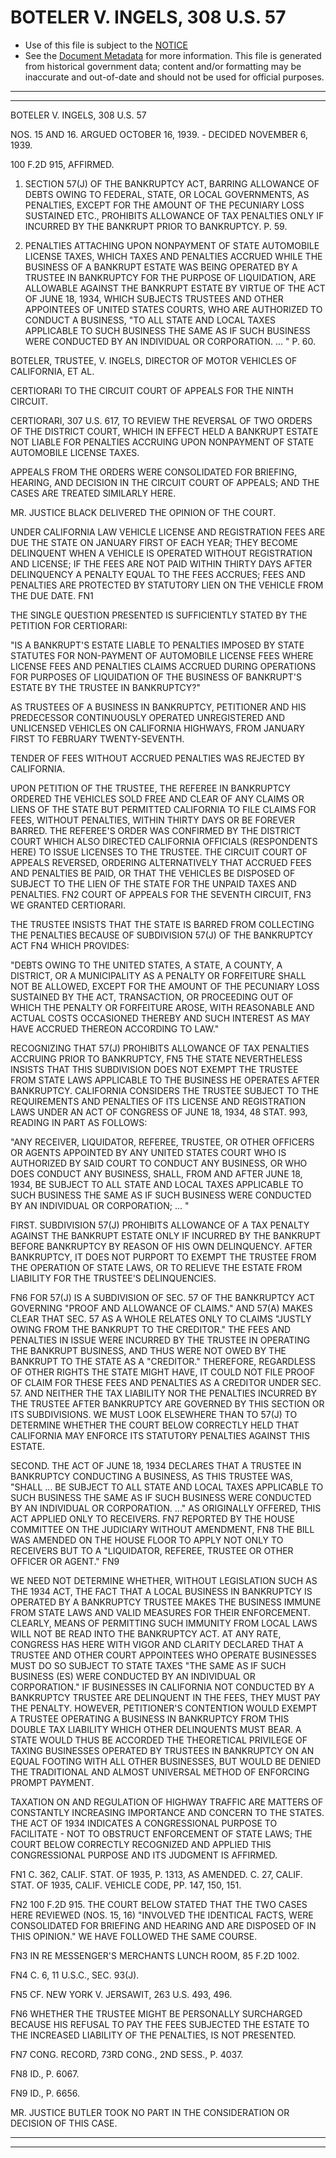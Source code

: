 ---
---

# BOTELER V. INGELS, 308 U.S. 57

* Use of this file is subject to the [NOTICE](https://github.com/publicdocs/notice/blob/master/NOTICE)
* See the [Document Metadata](../../../) for more information.
  This file is generated from historical government data; content and/or formatting may be inaccurate and out-of-date and should not be used for official purposes.

----------
----------

BOTELER V. INGELS, 308 U.S. 57

NOS. 15 AND 16.  ARGUED OCTOBER 16, 1939.  - DECIDED NOVEMBER 6, 1939.

100 F.2D 915, AFFIRMED.

1.  SECTION 57(J) OF THE BANKRUPTCY ACT, BARRING ALLOWANCE OF DEBTS OWING TO FEDERAL, STATE, OR LOCAL GOVERNMENTS, AS PENALTIES, EXCEPT FOR THE AMOUNT OF THE PECUNIARY LOSS SUSTAINED ETC., PROHIBITS ALLOWANCE OF TAX PENALTIES ONLY IF INCURRED BY THE BANKRUPT PRIOR TO BANKRUPTCY.  P. 59.

2.  PENALTIES ATTACHING UPON NONPAYMENT OF STATE AUTOMOBILE LICENSE TAXES, WHICH TAXES AND PENALTIES ACCRUED WHILE THE BUSINESS OF A BANKRUPT ESTATE WAS BEING OPERATED BY A TRUSTEE IN BANKRUPTCY FOR THE PURPOSE OF LIQUIDATION, ARE ALLOWABLE AGAINST THE BANKRUPT ESTATE BY VIRTUE OF THE ACT OF JUNE 18, 1934, WHICH SUBJECTS TRUSTEES AND OTHER APPOINTEES OF UNITED STATES COURTS, WHO ARE AUTHORIZED TO CONDUCT A BUSINESS, "TO ALL STATE AND LOCAL TAXES APPLICABLE TO SUCH BUSINESS THE SAME AS IF SUCH BUSINESS WERE CONDUCTED BY AN INDIVIDUAL OR CORPORATION.  ...  " P. 60.

BOTELER, TRUSTEE, V. INGELS, DIRECTOR OF MOTOR VEHICLES OF CALIFORNIA, ET AL.

CERTIORARI TO THE CIRCUIT COURT OF APPEALS FOR THE NINTH CIRCUIT.

CERTIORARI, 307 U.S. 617, TO REVIEW THE REVERSAL OF TWO ORDERS OF THE DISTRICT COURT, WHICH IN EFFECT HELD A BANKRUPT ESTATE NOT LIABLE FOR PENALTIES ACCRUING UPON NONPAYMENT OF STATE AUTOMOBILE LICENSE TAXES.

APPEALS FROM THE ORDERS WERE CONSOLIDATED FOR BRIEFING, HEARING, AND DECISION IN THE CIRCUIT COURT OF APPEALS; AND THE CASES ARE TREATED SIMILARLY HERE.

MR. JUSTICE BLACK DELIVERED THE OPINION OF THE COURT.

UNDER CALIFORNIA LAW VEHICLE LICENSE AND REGISTRATION FEES ARE DUE THE STATE ON JANUARY FIRST OF EACH YEAR; THEY BECOME DELINQUENT WHEN A VEHICLE IS OPERATED WITHOUT REGISTRATION AND LICENSE; IF THE FEES ARE NOT PAID WITHIN THIRTY DAYS AFTER DELINQUENCY A PENALTY EQUAL TO THE FEES ACCRUES; FEES AND PENALTIES ARE PROTECTED BY STATUTORY LIEN ON THE VEHICLE FROM THE DUE DATE.  FN1

THE SINGLE QUESTION PRESENTED IS SUFFICIENTLY STATED BY THE PETITION FOR CERTIORARI:

"IS A BANKRUPT'S ESTATE LIABLE TO PENALTIES IMPOSED BY STATE STATUTES FOR NON-PAYMENT OF AUTOMOBILE LICENSE FEES WHERE LICENSE FEES AND PENALTIES CLAIMS ACCRUED DURING OPERATIONS FOR PURPOSES OF LIQUIDATION OF THE BUSINESS OF BANKRUPT'S ESTATE BY THE TRUSTEE IN BANKRUPTCY?"

AS TRUSTEES OF A BUSINESS IN BANKRUPTCY, PETITIONER AND HIS PREDECESSOR CONTINUOUSLY OPERATED UNREGISTERED AND UNLICENSED VEHICLES ON CALIFORNIA HIGHWAYS, FROM JANUARY FIRST TO FEBRUARY TWENTY-SEVENTH.

TENDER OF FEES WITHOUT ACCRUED PENALTIES WAS REJECTED BY CALIFORNIA.

UPON PETITION OF THE TRUSTEE, THE REFEREE IN BANKRUPTCY ORDERED THE VEHICLES SOLD FREE AND CLEAR OF ANY CLAIMS OR LIENS OF THE STATE BUT PERMITTED CALIFORNIA TO FILE CLAIMS FOR FEES, WITHOUT PENALTIES, WITHIN THIRTY DAYS OR BE FOREVER BARRED.  THE REFEREE'S ORDER WAS CONFIRMED BY THE DISTRICT COURT WHICH ALSO DIRECTED CALIFORNIA OFFICIALS (RESPONDENTS HERE) TO ISSUE LICENSES TO THE TRUSTEE.  THE CIRCUIT COURT OF APPEALS REVERSED, ORDERING ALTERNATIVELY THAT ACCRUED FEES AND PENALTIES BE PAID, OR THAT THE VEHICLES BE DISPOSED OF SUBJECT TO THE LIEN OF THE STATE FOR THE UNPAID TAXES AND PENALTIES.  FN2  COURT OF APPEALS FOR THE SEVENTH CIRCUIT,  FN3  WE GRANTED CERTIORARI.

THE TRUSTEE INSISTS THAT THE STATE IS BARRED FROM COLLECTING THE PENALTIES BECAUSE OF SUBDIVISION 57(J) OF THE BANKRUPTCY ACT  FN4 WHICH PROVIDES:

"DEBTS OWING TO THE UNITED STATES, A STATE, A COUNTY, A DISTRICT, OR A MUNICIPALITY AS A PENALTY OR FORFEITURE SHALL NOT BE ALLOWED, EXCEPT FOR THE AMOUNT OF THE PECUNIARY LOSS SUSTAINED BY THE ACT, TRANSACTION, OR PROCEEDING OUT OF WHICH THE PENALTY OR FORFEITURE AROSE, WITH REASONABLE AND ACTUAL COSTS OCCASIONED THEREBY AND SUCH INTEREST AS MAY HAVE ACCRUED THEREON ACCORDING TO LAW."

RECOGNIZING THAT 57(J) PROHIBITS ALLOWANCE OF TAX PENALTIES ACCRUING PRIOR TO BANKRUPTCY,  FN5 THE STATE NEVERTHELESS INSISTS THAT THIS SUBDIVISION DOES NOT EXEMPT THE TRUSTEE FROM STATE LAWS APPLICABLE TO THE BUSINESS HE OPERATES AFTER BANKRUPTCY.  CALIFORNIA CONSIDERS THE TRUSTEE SUBJECT TO THE REQUIREMENTS AND PENALTIES OF ITS LICENSE AND REGISTRATION LAWS UNDER AN ACT OF CONGRESS OF JUNE 18, 1934, 48 STAT. 993, READING IN PART AS FOLLOWS:

"ANY RECEIVER, LIQUIDATOR, REFEREE, TRUSTEE, OR OTHER OFFICERS OR AGENTS APPOINTED BY ANY UNITED STATES COURT WHO IS AUTHORIZED BY SAID COURT TO CONDUCT ANY BUSINESS, OR WHO DOES CONDUCT ANY BUSINESS, SHALL, FROM AND AFTER JUNE 18, 1934, BE SUBJECT TO ALL STATE AND LOCAL TAXES APPLICABLE TO SUCH BUSINESS THE SAME AS IF SUCH BUSINESS WERE CONDUCTED BY AN INDIVIDUAL OR CORPORATION; ...  "

FIRST.  SUBDIVISION 57(J) PROHIBITS ALLOWANCE OF A TAX PENALTY AGAINST THE BANKRUPT ESTATE ONLY IF INCURRED BY THE BANKRUPT BEFORE BANKRUPTCY BY REASON OF HIS OWN DELINQUENCY.  AFTER BANKRUPTCY, IT DOES NOT PURPORT TO EXEMPT THE TRUSTEE FROM THE OPERATION OF STATE LAWS, OR TO RELIEVE THE ESTATE FROM LIABILITY FOR THE TRUSTEE'S DELINQUENCIES.

FN6  FOR 57(J) IS A SUBDIVISION OF SEC. 57 OF THE BANKRUPTCY ACT GOVERNING "PROOF AND ALLOWANCE OF CLAIMS."  AND 57(A) MAKES CLEAR THAT SEC. 57 AS A WHOLE RELATES ONLY TO CLAIMS "JUSTLY OWING FROM THE BANKRUPT TO THE CREDITOR."  THE FEES AND PENALTIES IN ISSUE WERE INCURRED BY THE TRUSTEE IN OPERATING THE BANKRUPT BUSINESS, AND THUS WERE NOT OWED BY THE BANKRUPT TO THE STATE AS A "CREDITOR."  THEREFORE, REGARDLESS OF OTHER RIGHTS THE STATE MIGHT HAVE, IT COULD NOT FILE PROOF OF CLAIM FOR THESE FEES AND PENALTIES AS A CREDITOR UNDER SEC. 57.  AND NEITHER THE TAX LIABILITY NOR THE PENALTIES INCURRED BY THE TRUSTEE AFTER BANKRUPTCY ARE GOVERNED BY THIS SECTION OR ITS SUBDIVISIONS.  WE MUST LOOK ELSEWHERE THAN TO 57(J) TO DETERMINE WHETHER THE COURT BELOW CORRECTLY HELD THAT CALIFORNIA MAY ENFORCE ITS STATUTORY PENALTIES AGAINST THIS ESTATE.

SECOND.  THE ACT OF JUNE 18, 1934 DECLARES THAT A TRUSTEE IN BANKRUPTCY CONDUCTING A BUSINESS, AS THIS TRUSTEE WAS, "SHALL  ...  BE SUBJECT TO ALL STATE AND LOCAL TAXES APPLICABLE TO SUCH BUSINESS THE SAME AS IF SUCH BUSINESS WERE CONDUCTED BY AN INDIVIDUAL OR CORPORATION.    ..."  AS ORIGINALLY OFFERED, THIS ACT APPLIED ONLY TO RECEIVERS.  FN7  REPORTED BY THE HOUSE COMMITTEE ON THE JUDICIARY WITHOUT AMENDMENT,  FN8  THE BILL WAS AMENDED ON THE HOUSE FLOOR TO APPLY NOT ONLY TO RECEIVERS BUT TO A "LIQUIDATOR, REFEREE, TRUSTEE OR OTHER OFFICER OR AGENT."  FN9

WE NEED NOT DETERMINE WHETHER, WITHOUT LEGISLATION SUCH AS THE 1934 ACT, THE FACT THAT A LOCAL BUSINESS IN BANKRUPTCY IS OPERATED BY A BANKRUPTCY TRUSTEE MAKES THE BUSINESS IMMUNE FROM STATE LAWS AND VALID MEASURES FOR THEIR ENFORCEMENT.  CLEARLY, MEANS OF PERMITTING SUCH IMMUNITY FROM LOCAL LAWS WILL NOT BE READ INTO THE BANKRUPTCY ACT.  AT ANY RATE, CONGRESS HAS HERE WITH VIGOR AND CLARITY DECLARED THAT A TRUSTEE AND OTHER COURT APPOINTEES WHO OPERATE BUSINESSES MUST DO SO SUBJECT TO STATE TAXES "THE SAME AS IF SUCH BUSINESS (ES) WERE CONDUCTED BY AN INDIVIDUAL OR CORPORATION."  IF BUSINESSES IN CALIFORNIA NOT CONDUCTED BY A BANKRUPTCY TRUSTEE ARE DELINQUENT IN THE FEES, THEY MUST PAY THE PENALTY.  HOWEVER, PETITIONER'S CONTENTION WOULD EXEMPT A TRUSTEE OPERATING A BUSINESS IN BANKRUPTCY FROM THIS DOUBLE TAX LIABILITY WHICH OTHER DELINQUENTS MUST BEAR.  A STATE WOULD THUS BE ACCORDED THE THEORETICAL PRIVILEGE OF TAXING BUSINESSES OPERATED BY TRUSTEES IN BANKRUPTCY ON AN EQUAL FOOTING WITH ALL OTHER BUSINESSES, BUT WOULD BE DENIED THE TRADITIONAL AND ALMOST UNIVERSAL METHOD OF ENFORCING PROMPT PAYMENT.

TAXATION ON AND REGULATION OF HIGHWAY TRAFFIC ARE MATTERS OF CONSTANTLY INCREASING IMPORTANCE AND CONCERN TO THE STATES.  THE ACT OF 1934 INDICATES A CONGRESSIONAL PURPOSE TO FACILITATE - NOT TO OBSTRUCT ENFORCEMENT OF STATE LAWS; THE COURT BELOW CORRECTLY RECOGNIZED AND APPLIED THIS CONGRESSIONAL PURPOSE AND ITS JUDGMENT IS AFFIRMED.

FN1  C. 362, CALIF. STAT. OF 1935, P. 1313, AS AMENDED.  C. 27, CALIF. STAT. OF 1935, CALIF. VEHICLE CODE, PP. 147, 150, 151.

FN2  100 F.2D 915.  THE COURT BELOW STATED THAT THE TWO CASES HERE REVIEWED (NOS. 15, 16) "INVOLVED THE IDENTICAL FACTS, WERE CONSOLIDATED FOR BRIEFING AND HEARING AND ARE DISPOSED OF IN THIS OPINION."  WE HAVE FOLLOWED THE SAME COURSE.

FN3  IN RE MESSENGER'S MERCHANTS LUNCH ROOM, 85 F.2D 1002.

FN4  C. 6, 11 U.S.C., SEC. 93(J).

FN5  CF. NEW YORK V. JERSAWIT, 263 U.S. 493, 496.

FN6  WHETHER THE TRUSTEE MIGHT BE PERSONALLY SURCHARGED BECAUSE HIS REFUSAL TO PAY THE FEES SUBJECTED THE ESTATE TO THE INCREASED LIABILITY OF THE PENALTIES, IS NOT PRESENTED.

FN7  CONG. RECORD, 73RD CONG., 2ND SESS., P. 4037.

FN8  ID., P. 6067.

FN9  ID., P. 6656.

MR. JUSTICE BUTLER TOOK NO PART IN THE CONSIDERATION OR DECISION OF THIS CASE.


----------
----------

